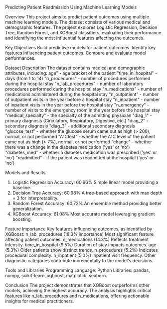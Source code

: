 Predicting Patient Readmission Using Machine Learning Models

Overview
This project aims to predict patient outcomes using multiple machine learning models. The dataset consists of various medical and demographic features. The project explores Logistic Regression, Decision Tree, Random Forest, and XGBoost classifiers, evaluating their performance and identifying the most influential features affecting the outcomes.

Key Objectives
Build predictive models for patient outcomes.
Identify key features influencing patient outcomes.
Compare and evaluate model performances.

Dataset Description
The dataset contains medical and demographic attributes, including:
age" - age bracket of the patient
"time_in_hospital" - days (from 1 to 14)
"n_procedures" - number of procedures performed during the hospital stay
"n_lab_procedures" - number of laboratory procedures performed during the hospital stay
"n_medications" - number of medications administered during the hospital stay
"n_outpatient" - number of outpatient visits in the year before a hospital stay
"n_inpatient" - number of inpatient visits in the year before the hospital stay
"n_emergency" - number of visits to the emergency room in the year before the hospital stay
"medical_specialty" - the specialty of the admitting physician
"diag_1" - primary diagnosis (Circulatory, Respiratory, Digestive, etc.)
"diag_2" - secondary diagnosis
"diag_3" - additional secondary diagnosis
"glucose_test" - whether the glucose serum came out as high (> 200), normal, or not performed
"A1Ctest" - whether the A1C level of the patient came out as high (> 7%), normal, or not performed
"change" - whether there was a change in the diabetes medication ('yes' or 'no')
"diabetes_med" - whether a diabetes medication was prescribed ('yes' or 'no')
"readmitted" - if the patient was readmitted at the hospital ('yes' or 'no')

Models and Results
1. Logistic Regression
Accuracy: 60.96%
Simple linear model providing a baseline.
2. Decision Tree
Accuracy: 60.98%
A tree-based approach with max depth = 3 for interpretability.
3. Random Forest
Accuracy: 60.72%
An ensemble method providing better generalization.
4. XGBoost
Accuracy: 61.08%
Most accurate model leveraging gradient boosting.

Feature Importance
Key features influencing outcomes, as identified by XGBoost:
n_lab_procedures (18.3% importance)
Most significant feature affecting patient outcomes.
n_medications (14.3%)
Reflects treatment intensity.
time_in_hospital (9.5%)
Duration of stay impacts outcomes.
age (5.3%)
Older patients show distinct trends.
n_procedures (5.2%)
Indicates procedural complexity.
n_inpatient (5.0%)
Inpatient visit frequency.
Other diagnostic categories contribute incrementally to the model's decisions.

Tools and Libraries
Programming Language: Python
Libraries: pandas, numpy, scikit-learn, xgboost, matplotlib, seaborn.

Conclusion
The project demonstrates that XGBoost outperforms other models, achieving the highest accuracy. The analysis highlights critical features like n_lab_procedures and n_medications, offering actionable insights for medical practitioners.
